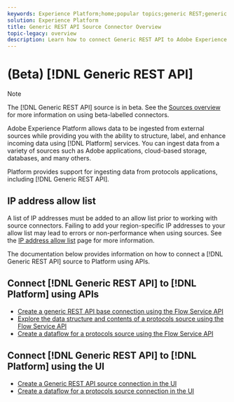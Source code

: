 ```yaml
---
keywords: Experience Platform;home;popular topics;generic REST;generic rest
solution: Experience Platform
title: Generic REST API Source Connector Overview
topic-legacy: overview
description: Learn how to connect Generic REST API to Adobe Experience Platform using APIs or the user interface.
---
```

# (Beta) [!DNL Generic REST API]

>[!NOTE]
>
>The [!DNL Generic REST API] source is in beta. See the [Sources overview](../../home.md#terms-and-conditions) for more information on using beta-labelled connectors.

Adobe Experience Platform allows data to be ingested from external sources while providing you with the ability to structure, label, and enhance incoming data using [!DNL Platform] services. You can ingest data from a variety of sources such as Adobe applications, cloud-based storage, databases, and many others.

Platform provides support for ingesting data from protocols applications, including [!DNL Generic REST API].

## IP address allow list

A list of IP addresses must be added to an allow list prior to working with source connectors. Failing to add your region-specific IP addresses to your allow list may lead to errors or non-performance when using sources. See the [IP address allow list](../../ip-address-allow-list.md) page for more information.

The documentation below provides information on how to connect a [!DNL Generic REST API] source to Platform using APIs.

## Connect [!DNL Generic REST API] to [!DNL Platform] using APIs

- [Create a generic REST API base connection using the Flow Service API](../../tutorials/api/create/protocols/generic-rest.md)
- [Explore the data structure and contents of a protocols source using the Flow Service API](../../tutorials/api/explore/protocols.md)
- [Create a dataflow for a protocols source using the Flow Service API](../../tutorials/api/collect/protocols.md)

## Connect [!DNL Generic REST API] to [!DNL Platform] using the UI

- [Create a Generic REST API source connection in the UI](../../tutorials/ui/create/protocols/generic-rest.md)
- [Create a dataflow for a protocols source connection in the UI](../../tutorials/ui/dataflow/protocols.md)


